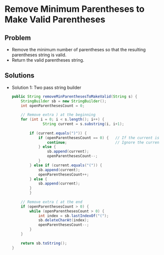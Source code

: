 # Remove Minimum Parentheses to Make Valid Parentheses

## Problem
- Remove the minimum number of parentheses so that the resulting parentheses string is valid.
- Return the valid parentheses string.

## Solutions
- Solution 1: Two pass string builder
  ```java
  public String removeMinParenthesesToMakeValid(String s) {
      StringBuilder sb = new StringBuilder();
      int openParenthesesCount = 0;
        
      // Remove extra ) at the beginning
      for (int i = 0; i < s.length(); i++) {
			    String current = s.substring(i, i+1);
            
          if (current.equals(")")) {
              if (openParenthesesCount == 0) {   // If the current is ) and there is no open parenthese
                  continue;                      // Ignore the current )
              } else {
                  sb.append(current);
                  openParenthesesCount--;
              }
          } else if (current.equals("(")) {
              sb.append(current);
              openParenthesesCount++;
          } else {
              sb.append(current);
          }
		  }
        
      // Remove extra ( at the end
      if (openParenthesesCount > 0) {
          while (openParenthesesCount > 0) {
              int index = sb.lastIndexOf("(");
              sb.deleteCharAt(index);
              openParenthesesCount--;
          }
      }
        
      return sb.toString();
  }
  ```

